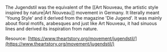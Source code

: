 ---
---

The Jugendstil was the equivalent of the [[Art Nouveau, the artistic style inspired by nature|Art Nouveau]] movement in Germany. It literally meant 'Young Style' and it derived from the magazine 'Die Jugend'. It was mainly about floral motifs, arabesques and just like Art Nouveau, it had sinuous lines and derived its inspiration from nature.

Resource: [https://www.theartstory.org/movement/jugendstil/](https://www.theartstory.org/movement/jugendstil/)
